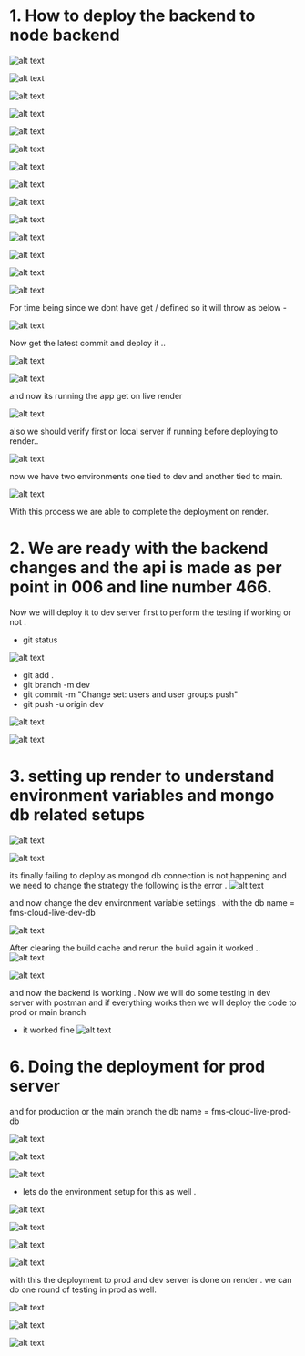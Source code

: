 # 1. How to deploy the backend to node backend

![alt text](image-68.png)

![alt text](image-69.png)

![alt text](image-70.png)

![alt text](image-71.png)

![alt text](image-72.png)

![alt text](image-73.png)

![alt text](image-74.png)

![alt text](image-75.png)

![alt text](image-76.png)

![alt text](image-77.png)

![alt text](image-78.png)

![alt text](image-79.png)

![alt text](image-80.png)

![alt text](image-81.png)

For time being since we dont have get / defined so it will throw as below -

![alt text](image-82.png)

Now get the latest commit and deploy it ..

![alt text](image-83.png)

![alt text](image-84.png)

and now its running the app get on live render

![alt text](image-85.png)

also we should verify first on local server if running before deploying to render..

![alt text](image-86.png)

now we have two environments
one tied to dev and another tied to main.

![alt text](image-87.png)

With this process we are able to complete the deployment on render.

# 2. We are ready with the backend changes and the api is made as per point in 006 and line number 466.

Now we will deploy it to dev server first to perform the testing if working or not .

- git status

![alt text](image-99.png)

- git add .
- git branch -m dev
- git commit -m "Change set: users and user groups push"
- git push -u origin dev

![alt text](image-101.png)

![alt text](image-100.png)

# 3. setting up render to understand environment variables and mongo db related setups

![alt text](image-102.png)

![alt text](image-103.png)

its finally failing to deploy as mongod db connection is not happening and we need to change the strategy
the following is the error .
![alt text](image-104.png)

and now change the dev environment variable settings .
with the db name = fms-cloud-live-dev-db

![alt text](image-121.png)

After clearing the build cache and rerun the build again it worked ..
![alt text](image-113.png)

![alt text](image-112.png)

and now the backend is working .
Now we will do some testing in dev server with postman and if everything works then we will deploy the code to prod or main branch

- it worked fine
  ![alt text](image-114.png)

# 6. Doing the deployment for prod server

and for production or the main branch the db name = fms-cloud-live-prod-db

![alt text](image-115.png)

![alt text](image-116.png)

![alt text](image-117.png)

- lets do the environment setup for this as well .

![alt text](image-118.png)

![alt text](image-119.png)

![alt text](image-120.png)

![alt text](image-122.png)

with this the deployment to prod and dev server is done on render .
we can do one round of testing in prod as well.

![alt text](image-123.png)

![alt text](image-124.png)

![alt text](image-125.png)
